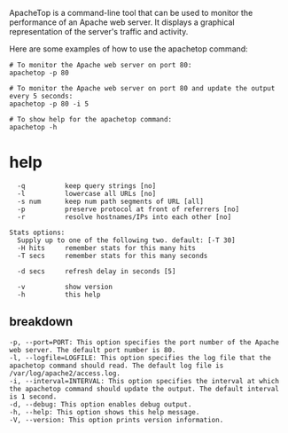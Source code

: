 ApacheTop is a command-line tool that can be used to monitor the performance of an Apache web server. It displays a graphical representation of the server's traffic and activity.

Here are some examples of how to use the apachetop command:

```
# To monitor the Apache web server on port 80:
apachetop -p 80

# To monitor the Apache web server on port 80 and update the output every 5 seconds:
apachetop -p 80 -i 5

# To show help for the apachetop command:
apachetop -h
```

# help 

```
  -q          keep query strings [no]
  -l          lowercase all URLs [no]
  -s num      keep num path segments of URL [all]
  -p          preserve protocol at front of referrers [no]
  -r          resolve hostnames/IPs into each other [no]

Stats options:
  Supply up to one of the following two. default: [-T 30]
  -H hits     remember stats for this many hits
  -T secs     remember stats for this many seconds

  -d secs     refresh delay in seconds [5]

  -v          show version
  -h          this help

```

## breakdown

```
-p, --port=PORT: This option specifies the port number of the Apache web server. The default port number is 80.
-l, --logfile=LOGFILE: This option specifies the log file that the apachetop command should read. The default log file is /var/log/apache2/access.log.
-i, --interval=INTERVAL: This option specifies the interval at which the apachetop command should update the output. The default interval is 1 second.
-d, --debug: This option enables debug output.
-h, --help: This option shows this help message.
-V, --version: This option prints version information.
```

